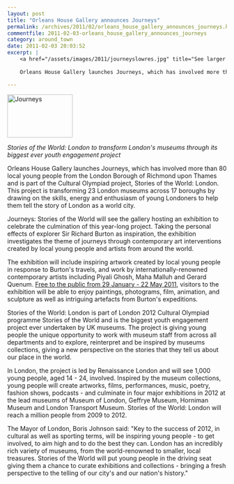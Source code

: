 ```yaml
---
layout: post
title: "Orleans House Gallery announces Journeys"
permalink: /archives/2011/02/orleans_house_gallery_announces_journeys.html
commentfile: 2011-02-03-orleans_house_gallery_announces_journeys
category: around_town
date: 2011-02-03 20:03:52
excerpt: |
    <a href="/assets/images/2011/journeyslowres.jpg" title="See larger version of - Journeys"><img src="/assets/images/2011/journeyslowres_thumb.jpg" width="150" height="99" alt="Journeys" class="photo right" /></a>
    
    Orleans House Gallery launches Journeys, which has involved more than 80 local young people from the London Borough of Richmond upon Thames and is part of the Cultural Olympiad project, Stories of the World: London.  This project is transforming 23 London museums across 17 boroughs by drawing on the skills, energy and enthusiasm of young Londoners to help them tell the story of London as a world city.

---
```


<a href="/assets/images/2011/journeyslowres.jpg" title="See larger version of - Journeys"><img src="/assets/images/2011/journeyslowres_thumb.jpg" width="150" height="99" alt="Journeys" class="photo right" /></a>

*Stories of the World: London to transform London's museums through its biggest ever youth engagement project*

Orleans House Gallery launches Journeys, which has involved more than 80 local young people from the London Borough of Richmond upon Thames and is part of the Cultural Olympiad project, Stories of the World: London. This project is transforming 23 London museums across 17 boroughs by drawing on the skills, energy and enthusiasm of young Londoners to help them tell the story of London as a world city.

Journeys: Stories of the World will see the gallery hosting an exhibition to celebrate the culmination of this year-long project. Taking the personal effects of explorer Sir Richard Burton as inspiration, the exhibition investigates the theme of journeys through contemporary art interventions created by local young people and artists from around the world.

The exhibition will include inspiring artwork created by local young people in response to Burton's travels, and work by internationally-renowned contemporary artists including Piyali Ghosh, Maha Malluh and Gerard Quenum. [Free to the public from 29 January - 22 May 2011](https://stmargarets.london/event/show/200705142701), visitors to the exhibition will be able to enjoy paintings, photograms, film, animation, and sculpture as well as intriguing artefacts from Burton's expeditions.

Stories of the World: London is part of London 2012 Cultural Olympiad programme Stories of the World and is the biggest youth engagement project ever undertaken by UK museums. The project is giving young people the unique opportunity to work with museum staff from across all departments and to explore, reinterpret and be inspired by museums collections, giving a new perspective on the stories that they tell us about our place in the world.

In London, the project is led by Renaissance London and will see 1,000 young people, aged 14 - 24, involved. Inspired by the museum collections, young people will create artworks, films, performances, music, poetry, fashion shows, podcasts - and culminate in four major exhibitions in 2012 at the lead museums of Museum of London, Geffrye Museum, Horniman Museum and London Transport Museum. Stories of the World: London will reach a million people from 2009 to 2012.

The Mayor of London, Boris Johnson said: "Key to the success of 2012, in cultural as well as sporting terms, will be inspiring young people - to get involved, to aim high and to do the best they can. London has an incredibly rich variety of museums, from the world-renowned to smaller, local treasures. Stories of the World will put young people in the driving seat giving them a chance to curate exhibitions and collections - bringing a fresh perspective to the telling of our city's and our nation's history."
